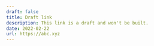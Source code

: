 ```yaml
---
draft: false
title: Draft link
description: This link is a draft and won't be built.
date: 2022-02-22
url: https://abc.xyz
---
```

